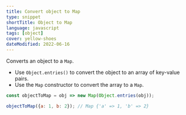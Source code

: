 ```yaml
---
title: Convert object to Map
type: snippet
shortTitle: Object to Map
language: javascript
tags: [object]
cover: yellow-shoes
dateModified: 2022-06-16
---
```


Converts an object to a `Map`.

- Use `Object.entries()` to convert the object to an array of key-value pairs.
- Use the `Map` constructor to convert the array to a `Map`.

```js
const objectToMap = obj => new Map(Object.entries(obj));

objectToMap({a: 1, b: 2}); // Map {'a' => 1, 'b' => 2}
```
